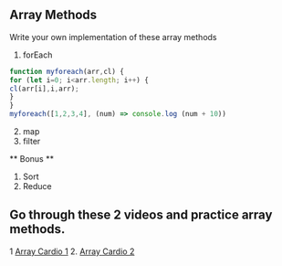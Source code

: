 ## Array Methods

Write your own implementation of these array methods
  1. forEach
  <!-- forEach own implementation -->
  ```js
  function myforeach(arr,cl) {
  for (let i=0; i<arr.length; i++) {
  cl(arr[i],i,arr);
  }
  }
  myforeach([1,2,3,4], (num) => console.log (num + 10))
  ```
  2. map
  3. filter

** Bonus **
  1. Sort
  2. Reduce

## Go through these 2 videos and practice array methods.

1 [Array Cardio 1](https://www.youtube.com/watch?v=HB1ZC7czKRs&list=PLu8EoSxDXHP6CGK4YVJhL_VWetA865GOH&index=4)
2. [Array Cardio 2](https://www.youtube.com/watch?v=QNmRfyNg1lw&list=PLu8EoSxDXHP6CGK4YVJhL_VWetA865GOH&index=7)